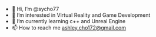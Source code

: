 - 👋 Hi, I’m @sycho77
- 👀 I’m interested in Virtual Reality and Game Development
- 🌱 I’m currently learning c++ and Unreal Engine
- 📫 How to reach me ashley.cho172@gmail.com

<!---
sycho77/sycho77 is a ✨ special ✨ repository because its `README.md` (this file) appears on your GitHub profile.
You can click the Preview link to take a look at your changes.
--->
